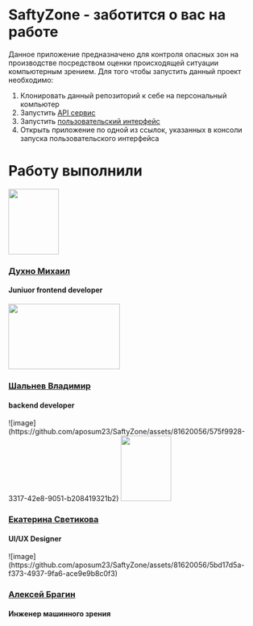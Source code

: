 # SaftyZone - заботится о вас на работе
Данное приложение предназначено для контроля опасных зон на производстве посредством оценки происходящей ситуации компьютерным зрением.
Для того чтобы запустить данный проект необходимо:
<ol>
  <li>Клонировать данный репозиторий к себе на персональный компьютер</li>
  <li>Запустить <a href="https://github.com/aposum23/SaftyZone/blob/main/backend/READ.md">API сервис</a></li>
  <li>Запустить <a href="https://github.com/aposum23/SaftyZone/tree/main/safty-zone-fronted#readme">пользовательский интерфейс</a></li>
  <li>Открыть приложение по одной из ссылок, указанных в консоли запуска пользовательского интерфейса</li>
</ol>

<h1>Работу выполнили</h1>
<img width="100px" height="130px" src="https://sun9-8.userapi.com/impg/uVBJcYqJBL2PRGX4TpvMCzjAt8_IBQQD0UQQ9Q/smN67kVVTCQ.jpg?size=480x640&quality=95&sign=1943f5daa820d6f0beb0e1671c07dced&type=album"/>
<h3><a href="https://t.me/MishaDuhno">Духно Михаил</a></h3>
<h4>Juniuor frontend developer</h4>
<img width="221px" height="130px" src="https://sun9-1.userapi.com/impg/LjyKcKGSyoAosenfRMQZKy8f1K69j4b7Y7lK4Q/B4EIbB3OLM8.jpg?size=1280x960&quality=96&sign=d69216d7b8bf861ec147e10b802a56c7&type=album"/>
<h3><a href="https://t.me/haxf1">Шальнев Владимир</a></h3>
<h4>backend developer</h4>
![image](https://github.com/aposum23/SaftyZone/assets/81620056/575f9928-3317-42e8-9051-b208419321b2)
<img width="100px" height="130px" src=""/>
<h3><a href="https://t.me/MishaDuhno">Екатерина Светикова</a></h3>
<h4>UI/UX Designer</h4>
![image](https://github.com/aposum23/SaftyZone/assets/81620056/5bd17d5a-f373-4937-9fa6-ace9e9b8c0f3)
<h3><a href="https://t.me/MishaDuhno">Алексей Брагин</a></h3>
<h4>Инженер машинного зрения</h4>
